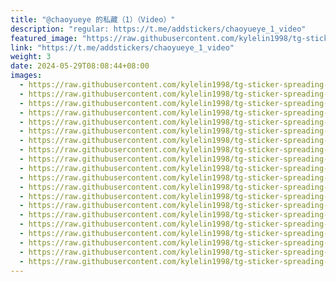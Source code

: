 ```yaml
---
title: "@chaoyueye 的私藏（1）（Video）"
description: "regular: https://t.me/addstickers/chaoyueye_1_video"
featured_image: "https://raw.githubusercontent.com/kylelin1998/tg-sticker-spreading-worldwide-images/main/img/fc73ff64-97b6-4824-8124-4436a36219f3.jpg"
link: "https://t.me/addstickers/chaoyueye_1_video"
weight: 3
date: 2024-05-29T08:08:44+08:00
images:
  - https://raw.githubusercontent.com/kylelin1998/tg-sticker-spreading-worldwide-images/main/img/fc73ff64-97b6-4824-8124-4436a36219f3.jpg
  - https://raw.githubusercontent.com/kylelin1998/tg-sticker-spreading-worldwide-images/main/img/bc71edf0-76f5-4771-b49f-9339ecfbf200.jpg
  - https://raw.githubusercontent.com/kylelin1998/tg-sticker-spreading-worldwide-images/main/img/d52481de-8575-45e4-ab5d-6a8332b36fd8.jpg
  - https://raw.githubusercontent.com/kylelin1998/tg-sticker-spreading-worldwide-images/main/img/b70217b7-4fdc-4cd4-ab15-c4efd14a6663.jpg
  - https://raw.githubusercontent.com/kylelin1998/tg-sticker-spreading-worldwide-images/main/img/b08caacb-625a-4735-9ad6-a8fdaeef1a30.jpg
  - https://raw.githubusercontent.com/kylelin1998/tg-sticker-spreading-worldwide-images/main/img/62d20398-d9ba-48b7-936d-890fb8f8ae3b.jpg
  - https://raw.githubusercontent.com/kylelin1998/tg-sticker-spreading-worldwide-images/main/img/40c4bd31-a007-440f-8927-8aa0cf1a1b3c.jpg
  - https://raw.githubusercontent.com/kylelin1998/tg-sticker-spreading-worldwide-images/main/img/cdbd9403-47a5-4afd-ac82-2e3f539841d6.jpg
  - https://raw.githubusercontent.com/kylelin1998/tg-sticker-spreading-worldwide-images/main/img/283d2bb4-d8ea-4b2f-ab30-6e94bf38daaa.jpg
  - https://raw.githubusercontent.com/kylelin1998/tg-sticker-spreading-worldwide-images/main/img/bad7c3e3-1544-45e4-87ea-a963d86b845b.jpg
  - https://raw.githubusercontent.com/kylelin1998/tg-sticker-spreading-worldwide-images/main/img/9f3a997d-bb1c-4f28-828c-b32faf5bdc19.jpg
  - https://raw.githubusercontent.com/kylelin1998/tg-sticker-spreading-worldwide-images/main/img/5bf9ec4e-fe68-467c-aeef-f790ca9316f4.jpg
  - https://raw.githubusercontent.com/kylelin1998/tg-sticker-spreading-worldwide-images/main/img/734ebe62-c608-46cf-9a73-e1734ed833b2.jpg
  - https://raw.githubusercontent.com/kylelin1998/tg-sticker-spreading-worldwide-images/main/img/bdc4bc19-0020-4bc6-ae40-edb4cae3d2b6.jpg
  - https://raw.githubusercontent.com/kylelin1998/tg-sticker-spreading-worldwide-images/main/img/687afa4c-6d6b-48d5-8ed1-ff3997c5f949.jpg
  - https://raw.githubusercontent.com/kylelin1998/tg-sticker-spreading-worldwide-images/main/img/13b85f58-9dd4-4766-9525-4c78d7bd2b64.jpg
  - https://raw.githubusercontent.com/kylelin1998/tg-sticker-spreading-worldwide-images/main/img/e0b3a331-486a-4f55-a77b-cd8494465d82.jpg
  - https://raw.githubusercontent.com/kylelin1998/tg-sticker-spreading-worldwide-images/main/img/b9e37224-4eac-4db5-b7b9-629b1d6932bb.jpg
  - https://raw.githubusercontent.com/kylelin1998/tg-sticker-spreading-worldwide-images/main/img/bbff46a2-fd72-4c33-95e8-ff3cfcf36be8.jpg
  - https://raw.githubusercontent.com/kylelin1998/tg-sticker-spreading-worldwide-images/main/img/94a6a8b4-66b3-4a37-8149-2dacbd03c372.jpg
---
```

